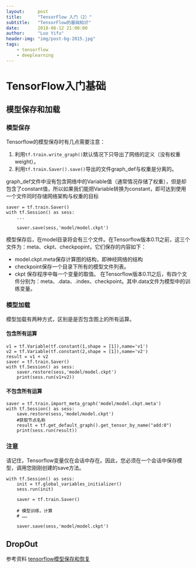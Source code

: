```yaml
---
layout:     post
title:      "TensorFlow 入门（2）"
subtitle:   "TensorFlow的基础知识"
date:       2018-06-12 21:00:00
author:     "Luo Yifu"
header-img: "img/post-bg-2015.jpg"
tags:
    - tensorflow
    - deeplearning
---
```

# TensorFlow入门基础

## 模型保存和加载
### 模型保存
Tensorflow的模型保存时有几点需要注意： 
1. 利用`tf.train.write_graph()`默认情况下只导出了网络的定义（没有权重weight）。 
2. 利用`tf.train.Saver().save()`导出的文件graph_def与权重是分离的。 

graph_def文件中没有包含网络中的Variable值（通常情况存储了权重），但是却包含了constant值，所以如果我们能把Variable转换为constant，即可达到使用一个文件同时存储网络架构与权重的目标

```
saver = tf.train.Saver()
with tf.Session() as sess:
    ...

    saver.save(sess,'model/model.ckpt')
```
模型保存后，在model目录将会有三个文件。在Tensorflow版本0.11之前，这三个文件为：meta、ckpt、checkpopint，它们保存的内容如下： 
* model.ckpt.meta保存计算图的结构，即神经网络的结构 
* checkpoint保存一个目录下所有的模型文件列表。 
* ckpt 保存程序中每一个变量的取值。 
在Tensorflow版本0.11之后，有四个文件分别为：meta、.data、.index、checkpoint。其中.data文件为模型中的训练变量。

### 模型加载
模型加载有两种方式，区别是是否包含图上的所有运算。
#### 包含所有运算
```
v1 = tf.Variable(tf.constant(1,shape = [1]),name='v1')
v2 = tf.Variable(tf.constant(2,shape = [1]),name='v2')
result = v1 + v2
saver = tf.train.Saver()
with tf.Session() as sess:
    saver.restore(sess,'model/model.ckpt')
    print(sess.run(v1+v2))
```

#### 不包含所有运算
```
saver = tf.train.import_meta_graph('model/model.ckpt.meta')
with tf.Session() as sess:
    save.restore(sess,'model/model.ckpt')
    #获取节点名称
    result = tf.get_default_graph().get_tensor_by_name("add:0")
    print(sess.run(result))
```
### 注意
请记住，Tensorflow变量仅在会话中存在。因此，您必须在一个会话中保存模型，调用您刚刚创建的save方法。
```
with tf.Session() as sess:  
    init = tf.global_variables_initializer()  
    sess.run(init)  

    saver = tf.train.Saver()

    # 模型训练，计算
    # ……

    saver.save(sess,'model/model.ckpt')
```



## DropOut

参考资料
[tensorflow模型保存和恢复](https://blog.csdn.net/lovelyaiq/article/details/78646401)